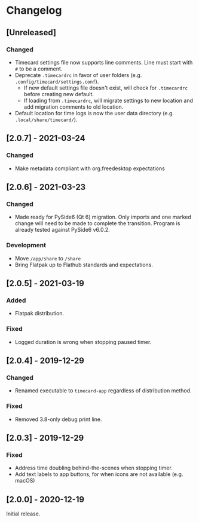 # Changelog

## [Unreleased]

### Changed

- Timecard settings file now supports line comments. Line must start with `#` to be a comment.
- Deprecate `.timecardrc` in favor of user folders (e.g. `.config/timecard/settings.conf`).
  - If new default settings file doesn't exist, will check for `.timecardrc` before creating new default.
  - If loading from `.timecardrc`, will migrate settings to new location and add migration comments to old location.
- Default location for time logs is now the user data directory (e.g. `.local/share/timecard/`).

## [2.0.7] - 2021-03-24

### Changed

- Make metadata compliant with org.freedesktop expectations

## [2.0.6] - 2021-03-23

### Changed

- Made ready for PySide6 (Qt 6) migration. Only imports and one marked change
  will need to be made to complete the transition. Program is already tested
  against PySide6 v6.0.2.

### Development

- Move `/app/share` to `/share`
- Bring Flatpak up to Flathub standards and expectations.

## [2.0.5] - 2021-03-19

### Added

- Flatpak distribution.

### Fixed

- Logged duration is wrong when stopping paused timer.

## [2.0.4] - 2019-12-29

### Changed

- Renamed executable to `timecard-app` regardless of distribution method.

### Fixed

- Removed 3.8-only debug print line.

## [2.0.3] - 2019-12-29

### Fixed

- Address time doubling behind-the-scenes when stopping timer.
- Add text labels to app buttons, for when icons are not available (e.g. macOS)

## [2.0.0] - 2020-12-19

Initial release.
